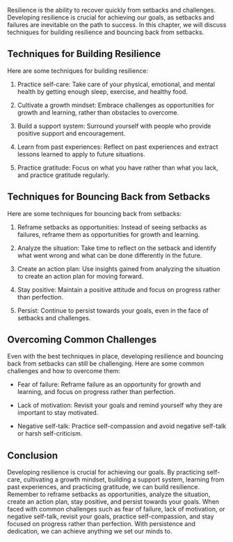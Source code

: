 
Resilience is the ability to recover quickly from setbacks and challenges. Developing resilience is crucial for achieving our goals, as setbacks and failures are inevitable on the path to success. In this chapter, we will discuss techniques for building resilience and bouncing back from setbacks.

Techniques for Building Resilience
----------------------------------

Here are some techniques for building resilience:

1. Practice self-care: Take care of your physical, emotional, and mental health by getting enough sleep, exercise, and healthy food.

2. Cultivate a growth mindset: Embrace challenges as opportunities for growth and learning, rather than obstacles to overcome.

3. Build a support system: Surround yourself with people who provide positive support and encouragement.

4. Learn from past experiences: Reflect on past experiences and extract lessons learned to apply to future situations.

5. Practice gratitude: Focus on what you have rather than what you lack, and practice gratitude regularly.

Techniques for Bouncing Back from Setbacks
------------------------------------------

Here are some techniques for bouncing back from setbacks:

1. Reframe setbacks as opportunities: Instead of seeing setbacks as failures, reframe them as opportunities for growth and learning.

2. Analyze the situation: Take time to reflect on the setback and identify what went wrong and what can be done differently in the future.

3. Create an action plan: Use insights gained from analyzing the situation to create an action plan for moving forward.

4. Stay positive: Maintain a positive attitude and focus on progress rather than perfection.

5. Persist: Continue to persist towards your goals, even in the face of setbacks and challenges.

Overcoming Common Challenges
----------------------------

Even with the best techniques in place, developing resilience and bouncing back from setbacks can still be challenging. Here are some common challenges and how to overcome them:

* Fear of failure: Reframe failure as an opportunity for growth and learning, and focus on progress rather than perfection.

* Lack of motivation: Revisit your goals and remind yourself why they are important to stay motivated.

* Negative self-talk: Practice self-compassion and avoid negative self-talk or harsh self-criticism.

Conclusion
----------

Developing resilience is crucial for achieving our goals. By practicing self-care, cultivating a growth mindset, building a support system, learning from past experiences, and practicing gratitude, we can build resilience. Remember to reframe setbacks as opportunities, analyze the situation, create an action plan, stay positive, and persist towards your goals. When faced with common challenges such as fear of failure, lack of motivation, or negative self-talk, revisit your goals, practice self-compassion, and stay focused on progress rather than perfection. With persistence and dedication, we can achieve anything we set our minds to.

